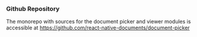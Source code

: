 ### Github Repository

The monorepo with sources for the document picker and viewer modules is accessible at https://github.com/react-native-documents/document-picker
